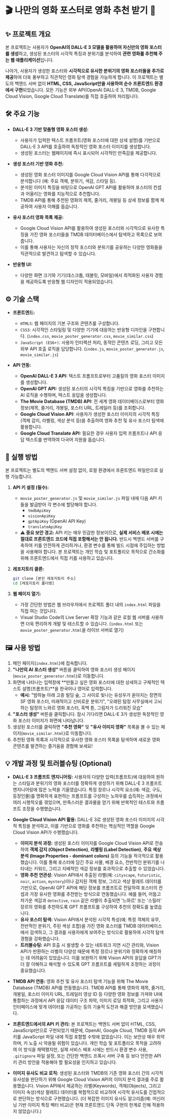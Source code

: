 # 🎬 나만의 영화 포스터로 영화 추천 받기 🎨

## ✨ 프로젝트 개요

본 프로젝트는 사용자가 **OpenAI의 DALL-E 3 모델을 활용하여 자신만의 영화 포스터를 생성**하고, 생성된 포스터의 시각적 특징과 분위기를 분석하여 **관련 영화를 추천해 주는 웹 애플리케이션**입니다.

나아가, 사용자가 생성한 포스터와 **시각적으로 유사한 분위기의 영화 포스터들을 추가로 제공**하여 더욱 풍부하고 직관적인 영화 탐색 경험을 가능하게 합니다. 이 프로젝트는 별도의 백엔드 서버 없이 **HTML, CSS, JavaScript만을 사용하여 순수 프론트엔드 환경에서 구현**되었습니다. 모든 기능은 외부 API(OpenAI DALL-E 3, TMDB, Google Cloud Vision, Google Cloud Translate)를 직접 호출하여 처리됩니다.

## 🛠️ 주요 기능

* **DALL-E 3 기반 맞춤형 영화 포스터 생성:**
    * 사용자가 입력한 텍스트 프롬프트(영화 포스터에 대한 상세 설명)를 기반으로 DALL-E 3 API를 호출하여 독창적인 영화 포스터 이미지를 생성합니다.
    * 생성된 포스터는 웹페이지에 즉시 표시되어 시각적인 만족감을 제공합니다.

* **생성 포스터 기반 영화 추천:**
    * 생성된 영화 포스터 이미지를 Google Cloud Vision API를 통해 다각적으로 분석합니다 (예: 주요 객체, 분위기, 색감, 스타일 등).
    * 분석된 이미지 특징을 바탕으로 OpenAI GPT API를 활용하여 포스터의 컨셉과 어울리는 영화를 지능적으로 추천합니다.
    * TMDB API를 통해 추천된 영화의 제목, 줄거리, 개봉일 등 상세 정보를 함께 제공하여 사용자 이해를 돕습니다.

* **유사 포스터 영화 목록 제공:**
    * Google Cloud Vision API를 활용하여 생성된 포스터와 시각적으로 유사한 특징을 가진 영화 포스터들을 TMDB 데이터베이스에서 탐색하고 목록으로 보여줍니다.
    * 이를 통해 사용자는 자신의 창작 포스터와 분위기를 공유하는 다양한 영화들을 직관적으로 발견하고 탐색할 수 있습니다.

* **반응형 UI:**
    * 다양한 화면 크기와 기기(데스크톱, 태블릿, 모바일)에서 최적화된 사용자 경험을 제공하도록 반응형 웹 디자인이 적용되었습니다.

## ⚙️ 기술 스택

* **프론트엔드:**
    * `HTML5`: 웹 페이지의 기본 구조와 콘텐츠를 구성합니다.
    * `CSS3`: 시각적인 스타일링 및 다양한 기기에 대응하는 반응형 디자인을 구현합니다. (`index.css`, `movie_poster_generator.css`, `movie_similar.css`)
    * `JavaScript (ES6+)`: 사용자 인터랙션 처리, 동적인 콘텐츠 로딩, 그리고 모든 외부 API 호출 로직을 담당합니다. (`index.js`, `movie_poster_generator.js`, `movie_similar.js`)

* **API 연동:**
    * **OpenAI DALL-E 3 API:** 텍스트 프롬프트로부터 고품질의 영화 포스터 이미지를 생성합니다.
    * **OpenAI GPT API:** 생성된 포스터의 시각적 특징을 기반으로 영화를 추천하는 AI 로직을 수행하며, 텍스트 응답을 생성합니다.
    * **The Movie Database (TMDB) API:** 전 세계 영화 데이터베이스로부터 영화 정보(제목, 줄거리, 개봉일, 포스터 URL, 트레일러 등)를 조회합니다.
    * **Google Cloud Vision API:** 사용자가 생성한 포스터 이미지의 시각적 특징(객체 감지, 라벨링, 색상 분석 등)을 추출하여 영화 추천 및 유사 포스터 탐색에 활용합니다.
    * **Google Cloud Translate API:** 필요한 경우 사용자 입력 프롬프트나 API 응답 텍스트를 번역하여 다국어 지원을 돕습니다.

## 🚀 실행 방법

본 프로젝트는 별도의 백엔드 서버 설정 없이, 로컬 환경에서 프론트엔드 파일만으로 실행 가능합니다.

1.  **API 키 설정 (필수):**
    * `movie_poster_generator.js` 및 `movie_similar.js` 파일 내에 다음 API 키들을 발급받아 각 변수에 할당해야 합니다.
        * `tmdbApiKey`
        * `visionApiKey`
        * `gptApiKey` (OpenAI API Key)
        * `translateApiKey`
    * **⚠️ 중요 보안 경고:** API 키는 매우 민감한 정보이므로, **실제 서비스 배포 시에는 절대로 프론트엔드 코드에 직접 포함해서는 안 됩니다.** 반드시 백엔드 서버를 구축하여 키를 안전하게 관리하거나, 환경 변수를 통해 빌드 시점에 주입하는 방법을 사용해야 합니다. 본 프로젝트는 개인 학습 및 포트폴리오 목적으로 간소화를 위해 프론트엔드에서 직접 키를 사용하고 있습니다.

2.  **레포지토리 클론:**
    ```bash
    git clone [본인 레포지토리 주소]
    cd [레포지토리 폴더명]
    ```

3.  **웹 페이지 열기:**
    * 가장 간단한 방법은 웹 브라우저에서 프로젝트 폴더 내의 `index.html` 파일을 직접 여는 것입니다.
    * Visual Studio Code의 Live Server 확장 기능과 같은 로컬 웹 서버를 사용하면 더욱 편리하게 개발 및 테스트할 수 있습니다. (`index.html` 또는 `movie_poster_generator.html`을 라이브 서버로 열기)

## 🖼️ 사용 방법

1.  메인 페이지(`index.html`)에 접속합니다.
2.  **"나만의 AI 포스터 생성"** 버튼을 클릭하여 영화 포스터 생성 페이지(`movie_poster_generator.html`)로 이동합니다.
3.  화면에 나타나는 입력창에 **만들고 싶은 영화 포스터에 대한 상세하고 구체적인 텍스트 설명(프롬프트)**을 한국어나 영어로 입력합니다.
    * **예시:** "밤하늘 아래 고층 빌딩 숲, 그 사이로 빛나는 유성우가 쏟아지는 장면의 SF 영화 포스터, 미래적이고 신비로운 분위기", "오래된 탐정 사무실에서 고뇌하는 탐정의 느와르 영화 포스터, 흑백 톤, 그림자가 드리워진 모습"
4.  **"포스터 생성"** 버튼을 클릭합니다. 잠시 기다리면 DALL-E 3가 생성한 독창적인 영화 포스터 이미지가 화면에 나타납니다.
5.  생성된 포스터를 클릭하면 **"추천 영화"** 및 **"유사 이미지 영화"** 목록을 볼 수 있는 페이지(`movie_similar.html`)로 이동합니다.
6.  추천된 영화 목록과 시각적으로 유사한 영화 포스터 목록을 탐색하며 새로운 영화 콘텐츠를 발견하는 즐거움을 경험해 보세요!

## 💡 개발 과정 및 트러블슈팅 (Optional)

* **DALL-E 3 프롬프트 엔지니어링:**
    사용자의 다양한 입력(프롬프트)에 대응하여 원하는 스타일과 분위기의 영화 포스터를 정확하게 생성하기 위해 DALL-E 3 프롬프트 엔지니어링에 많은 노력을 기울였습니다. 특정 장르나 시각적 요소(예: 색감, 구도, 등장인물)를 명확하게 표현하는 프롬프트를 구성하는 노하우를 습득하는 과정에서 여러 시행착오를 겪었으며, 만족스러운 결과물을 얻기 위해 반복적인 테스트와 프롬프트 조정을 수행했습니다.

* **Google Cloud Vision API 활용:**
    DALL-E 3로 생성된 영화 포스터 이미지의 시각적 특징을 분석하고, 이를 기반으로 영화를 추천하는 핵심적인 역할을 Google Cloud Vision API가 수행했습니다.
    * **이미지 분석 과정:** 생성된 포스터 이미지를 Google Cloud Vision API로 전송하여 **객체 감지 (Object Detection)**, **라벨링 (Label Detection)**, **주요 색상 분석 (Image Properties - dominant colors)** 등의 기능을 적극적으로 활용했습니다. 이를 통해 포스터에 담긴 주요 사물, 배경 요소, 전반적인 분위기를 나타내는 키워드, 그리고 지배적인 색감 정보를 효과적으로 추출할 수 있었습니다.
    * **영화 추천 연관성:** Vision API에서 추출된 라벨(예: `cityscape`, `futuristic`, `noir`, `action`, `mystery`)이나 감지된 객체 정보, 그리고 색상 팔레트 데이터를 기반으로, OpenAI GPT API에 해당 정보를 프롬프트로 전달하여 포스터의 컨셉과 가장 유사한 영화를 추천받는 방식으로 연동했습니다. 예를 들어, 어둡고 차가운 색감과 `detective`, `rain` 같은 라벨이 추출되면 '느와르' 또는 '스릴러' 장르의 영화를 추천하도록 GPT 프롬프트를 구성하여 추천의 정확도를 높였습니다.
    * **유사 포스터 탐색:** Vision API에서 분석된 시각적 특성(예: 특정 객체의 유무, 전반적인 분위기, 주된 색상 조합)을 가진 영화 포스터를 TMDB 데이터베이스에서 검색하고, 그 결과를 사용자에게 보여주는 방식으로 활용하여 시각적 탐색 경험을 강화했습니다.
    * **트러블슈팅:** API 호출 시 발생할 수 있는 네트워크 지연 시간 관리와, Vision API가 반환하는 라벨의 다양성 때문에 특정 장르나 분위기와 정확하게 매칭하는 데 어려움이 있었습니다. 이를 보완하기 위해 Vision API의 응답을 GPT가 더 잘 이해하고 해석할 수 있도록 GPT 프롬프트를 세밀하게 조정하는 과정이 중요했습니다.

* **TMDB API 연동:**
    영화 추천 및 유사 포스터 탐색 기능을 위해 The Movie Database (TMDB) API를 연동했습니다. TMDB API를 통해 영화의 제목, 줄거리, 개봉일, 포스터 이미지 URL, 트레일러 영상 ID 등 다양한 영화 정보를 가져와 UI에 통합하는 과정에서 API 응답 데이터 구조 파악, 이미지 로딩 최적화, 그리고 사용자 인터페이스에 맞게 데이터를 가공하는 등의 기술적 도전과 해결 방안을 모색했습니다.

* **프론트엔드에서의 API 키 관리:**
    본 프로젝트는 백엔드 서버 없이 HTML, CSS, JavaScript만으로 구현되었기 때문에, OpenAI, Google Cloud, TMDB 등의 API 키를 JavaScript 파일 내에 직접 포함할 수밖에 없었습니다. 이는 보안상 매우 취약하며, 키 노출 시 악용될 위험이 있습니다. 개인 학습 및 포트폴리오 목적을 고려하여 이 방식을 채택했지만, 실제 서비스 배포 시에는 반드시 환경 변수 사용, `.gitignore` 파일 설정, 또는 간단한 백엔드 프록시 서버 구축 등 보다 안전한 API 키 관리 방안을 적용해야 할 필요성을 인지하고 있습니다.

* **이미지 유사도 비교 로직:**
    생성된 포스터와 TMDB의 기존 영화 포스터 간의 시각적 유사성을 판단하기 위해 Google Cloud Vision API의 이미지 분석 결과를 주로 활용했습니다. Vision API에서 제공하는 라벨(Keywords), 객체(Objects), 그리고 이미지 속성(색상 팔레트) 데이터를 복합적으로 비교하여 시각적 유사도를 간접적으로 판단하는 방식으로 구현했습니다. (더 복잡한 이미지 유사도 알고리즘(예: 머신러닝 기반 이미지 특징 벡터 비교)은 현재 프론트엔드 단독 구현의 한계로 인해 적용하지 않았습니다.)